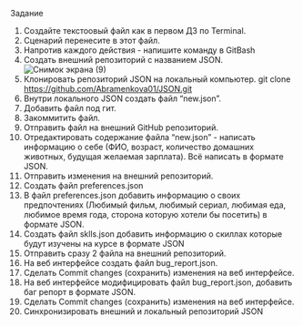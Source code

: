 Задание
 1. Создайте текстоовый файл как в первом ДЗ по Terminal.
 2. Сценарий перенесите в этот файл.
 3. Напротив каждого действия - напишите команду в GitBash
 4. Создать внешний репозиторий c названием JSON.
 ![Снимок экрана (9)](https://github.com/Abramenkova01/JSON/assets/117236113/e9500007-d2b9-4cc6-918d-4198bb97fe80)
 5. Клонировать репозиторий JSON на локальный компьютер.
  git clone https://github.com/Abramenkova01/JSON.git
 7. Внутри локального JSON создать файл “new.json”.
 8. Добавить файл под гит.
 9. Закоммитить файл.
 10. Отправить файл на внешний GitHub репозиторий.
 11. Отредактировать содержание файла “new.json” - написать информацию о себе (ФИО, возраст, количество домашних животных, будущая желаемая зарплата). Всё написать в формате JSON.
 12. Отправить изменения на внешний репозиторий.
 13. Создать файл preferences.json
 14. В файл preferences.json добавить информацию о своих предпочтениях (Любимый фильм, любимый сериал, любимая еда, любимое время года, сторона которую хотели бы посетить) в формате JSON.
 15. Создать файл sklls.json добавить информацию о скиллах которые будут изучены на курсе в формате JSON
 16. Отправить сразу 2 файла на внешний репозиторий.
 17. На веб интерфейсе создать файл bug_report.json.
 18. Сделать Commit changes (сохранить) изменения на веб интерфейсе.
 19. На веб интерфейсе модифицировать файл bug_report.json, добавить баг репорт в формате JSON.
 20. Сделать Commit changes (сохранить) изменения на веб интерфейсе.
 21. Синхронизировать внешний и локальный репозиторий JSON
